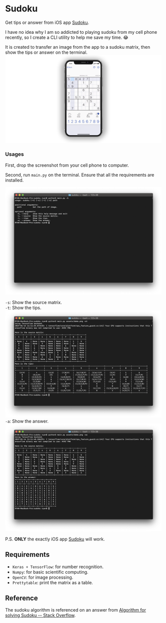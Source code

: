 # Sudoku

Get tips or answer from iOS app [Sudoku](https://itunes.apple.com/cn/app/sudoku-com-classic-puzzle/id1193508329?l=en&mt=8).

I have no idea why I am so addicted to playing sudoku from my cell phone recently, so I create a CLI utility to help me save my time. 😂

It is created to transfer an image from the app to a sudoku matrix, then show the tips or answer on the terminal.![Sudoku app](./assets/app.png)

### Usages

First, drop the screenshot from your cell phone to computer.

Second, run `main.py` on the terminal. Ensure that all the requirements are installed.

![Usages](./assets/cli_help.png)

`-s`: Show the source matrix.  
`-t`: Show the tips.![Show tips](./assets/cli_tips.png)
`-a`: Show the answer.![Show tips](./assets/cli_answer.png)

P.S. **ONLY** the exactly iOS app [Sudoku](https://itunes.apple.com/cn/app/sudoku-com-classic-puzzle/id1193508329?l=en&mt=8) will work.

## Requirements

- `Keras + TensorFlow`: for number recognition.
- `Numpy`: for basic scientific computing.
- `OpenCV`: for image processing.
- `Prettytable`: print the matrix as a table.

## Reference

The sudoku algorithm is referenced on an answer from [Algorithm for solving Sudoku -- Stack Overflow](https://stackoverflow.com/questions/1697334/algorithm-for-solving-sudoku).
